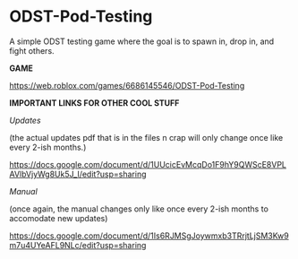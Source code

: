 # ODST-Pod-Testing
A simple ODST testing game where the goal is to spawn in, drop in, and fight others.

**GAME**

https://web.roblox.com/games/6686145546/ODST-Pod-Testing

**IMPORTANT LINKS FOR OTHER COOL STUFF**

*Updates*

(the actual updates pdf that is in the files n crap will only change once like every 2-ish months.)

https://docs.google.com/document/d/1UUcicEvMcqDo1F9hY9QWScE8VPLAVlbVjyWg8Uk5J_I/edit?usp=sharing

*Manual*

(once again, the manual changes only like once every 2-ish months to accomodate new updates)

https://docs.google.com/document/d/1Is6RJMSgJoywmxb3TRrjtLjSM3Kw9m7u4UYeAFL9NLc/edit?usp=sharing

